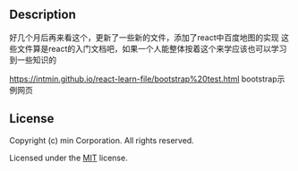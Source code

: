 ## Description
好几个月后再来看这个，更新了一些新的文件，添加了react中百度地图的实现
这些文件算是react的入门文档吧，如果一个人能整体按着这个来学应该也可以学习到一些知识的

https://intmin.github.io/react-learn-file/bootstrap%20test.html
bootstrap示例网页

## License

Copyright (c) min Corporation. All rights reserved.

Licensed under the [MIT](LICENSE.txt) license.
